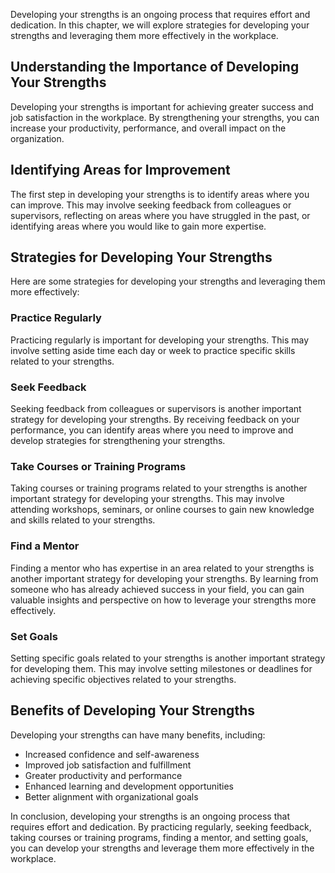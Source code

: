 
Developing your strengths is an ongoing process that requires effort and dedication. In this chapter, we will explore strategies for developing your strengths and leveraging them more effectively in the workplace.

Understanding the Importance of Developing Your Strengths
---------------------------------------------------------

Developing your strengths is important for achieving greater success and job satisfaction in the workplace. By strengthening your strengths, you can increase your productivity, performance, and overall impact on the organization.

Identifying Areas for Improvement
---------------------------------

The first step in developing your strengths is to identify areas where you can improve. This may involve seeking feedback from colleagues or supervisors, reflecting on areas where you have struggled in the past, or identifying areas where you would like to gain more expertise.

Strategies for Developing Your Strengths
----------------------------------------

Here are some strategies for developing your strengths and leveraging them more effectively:

### Practice Regularly

Practicing regularly is important for developing your strengths. This may involve setting aside time each day or week to practice specific skills related to your strengths.

### Seek Feedback

Seeking feedback from colleagues or supervisors is another important strategy for developing your strengths. By receiving feedback on your performance, you can identify areas where you need to improve and develop strategies for strengthening your strengths.

### Take Courses or Training Programs

Taking courses or training programs related to your strengths is another important strategy for developing your strengths. This may involve attending workshops, seminars, or online courses to gain new knowledge and skills related to your strengths.

### Find a Mentor

Finding a mentor who has expertise in an area related to your strengths is another important strategy for developing your strengths. By learning from someone who has already achieved success in your field, you can gain valuable insights and perspective on how to leverage your strengths more effectively.

### Set Goals

Setting specific goals related to your strengths is another important strategy for developing them. This may involve setting milestones or deadlines for achieving specific objectives related to your strengths.

Benefits of Developing Your Strengths
-------------------------------------

Developing your strengths can have many benefits, including:

* Increased confidence and self-awareness
* Improved job satisfaction and fulfillment
* Greater productivity and performance
* Enhanced learning and development opportunities
* Better alignment with organizational goals

In conclusion, developing your strengths is an ongoing process that requires effort and dedication. By practicing regularly, seeking feedback, taking courses or training programs, finding a mentor, and setting goals, you can develop your strengths and leverage them more effectively in the workplace.
